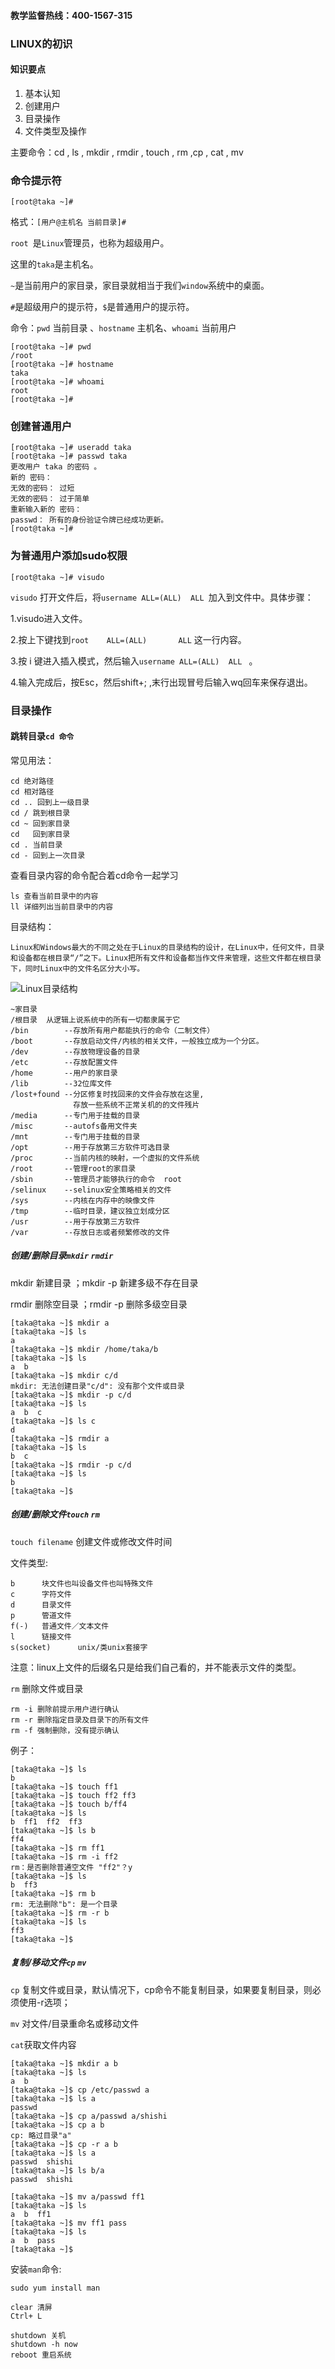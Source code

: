 #### 教学监督热线：400-1567-315

### LINUX的初识

#### 知识要点

1. 基本认知
2. 创建用户
3. 目录操作
4. 文件类型及操作

主要命令：cd , ls , mkdir , rmdir ,  touch ,  rm  ,cp , cat , mv


### 命令提示符

`[root@taka ~]# `

格式：`[用户@主机名 当前目录]#`

`root `是`Linux`管理员，也称为超级用户。

这里的`taka`是主机名。

`~`是当前用户的家目录，家目录就相当于我们`window`系统中的桌面。

`#`是超级用户的提示符，`$`是普通用户的提示符。

命令：`pwd`  当前目录  、`hostname` 主机名、`whoami`  当前用户

```
[root@taka ~]# pwd
/root
[root@taka ~]# hostname
taka
[root@taka ~]# whoami
root
[root@taka ~]# 
```

### 创建普通用户

```
[root@taka ~]# useradd taka
[root@taka ~]# passwd taka
更改用户 taka 的密码 。
新的 密码：
无效的密码： 过短
无效的密码： 过于简单
重新输入新的 密码：
passwd： 所有的身份验证令牌已经成功更新。
[root@taka ~]# 
```

### 为普通用户添加sudo权限

`[root@taka ~]# visudo`

`visudo` 打开文件后，将`username ALL=(ALL)  ALL `加入到文件中。具体步骤：

1.visudo进入文件。

2.按上下键找到`root    ALL=(ALL)       ALL` 这一行内容。

3.按 i 键进入插入模式，然后输入`username ALL=(ALL)  ALL ` 。

4.输入完成后，按Esc，然后shift+;   ,末行出现冒号后输入wq回车来保存退出。

### 目录操作

#### 跳转目录`cd 命令` 

常见用法：

```
cd 绝对路径
cd 相对路径
cd .. 回到上一级目录
cd / 跳到根目录
cd ~ 回到家目录
cd   回到家目录
cd . 当前目录
cd - 回到上一次目录
```

查看目录内容的命令配合着cd命令一起学习

```
ls 查看当前目录中的内容
ll 详细列出当前目录中的内容
```

目录结构：

```
Linux和Windows最大的不同之处在于Linux的目录结构的设计，在Linux中，任何文件，目录和设备都在根目录“/”之下。Linux把所有文件和设备都当作文件来管理，这些文件都在根目录下，同时Linux中的文件名区分大小写。
```

![Linux目录结构](Linux目录结构.png)

```
~家目录
/根目录  从逻辑上说系统中的所有一切都隶属于它
/bin		--存放所有用户都能执行的命令（二制文件）
/boot		--存放启动文件/内核的相关文件，一般独立成为一个分区。
/dev		--存放物理设备的目录
/etc		--存放配置文件
/home		--用户的家目录
/lib		--32位库文件
/lost+found	--分区修复时找回来的文件会存放在这里,
              存放一些系统不正常关机的的文件残片
/media		--专门用于挂载的目录
/misc		--autofs备用文件夹
/mnt		--专门用于挂载的目录
/opt		--用于存放第三方软件可选目录
/proc		--当前内核的映射，一个虚拟的文件系统
/root		--管理root的家目录
/sbin		--管理员才能够执行的命令  root
/selinux	--selinux安全策略相关的文件
/sys		--内核在内存中的映像文件
/tmp		--临时目录，建议独立划成分区
/usr		--用于存放第三方软件
/var		--存放日志或者频繁修改的文件
```

##### 创建/删除目录`mkdir` `rmdir` 

mkdir 新建目录   ；mkdir  -p 新建多级不存在目录

rmdir 删除空目录 ；rmdir -p 删除多级空目录

```
[taka@taka ~]$ mkdir a
[taka@taka ~]$ ls
a
[taka@taka ~]$ mkdir /home/taka/b
[taka@taka ~]$ ls
a  b
[taka@taka ~]$ mkdir c/d
mkdir: 无法创建目录"c/d": 没有那个文件或目录
[taka@taka ~]$ mkdir -p c/d
[taka@taka ~]$ ls
a  b  c
[taka@taka ~]$ ls c
d
[taka@taka ~]$ rmdir a
[taka@taka ~]$ ls
b  c
[taka@taka ~]$ rmdir -p c/d
[taka@taka ~]$ ls
b
[taka@taka ~]$ 
```

##### 创建/删除文件`touch` `rm` 

`touch filename` 创建文件或修改文件时间

文件类型:

```
b      块文件也叫设备文件也叫特殊文件
c      字符文件
d      目录文件
p      管道文件
f(-)   普通文件／文本文件
l      链接文件
s(socket)      unix/类unix套接字
```

注意：linux上文件的后缀名只是给我们自己看的，并不能表示文件的类型。

`rm` 删除文件或目录

```
rm -i 删除前提示用户进行确认
rm -r 删除指定目录及目录下的所有文件
rm -f 强制删除，没有提示确认
```

例子：

```
[taka@taka ~]$ ls
b
[taka@taka ~]$ touch ff1
[taka@taka ~]$ touch ff2 ff3
[taka@taka ~]$ touch b/ff4
[taka@taka ~]$ ls
b  ff1  ff2  ff3
[taka@taka ~]$ ls b
ff4
[taka@taka ~]$ rm ff1
[taka@taka ~]$ rm -i ff2
rm：是否删除普通空文件 "ff2"？y
[taka@taka ~]$ ls
b  ff3
[taka@taka ~]$ rm b
rm: 无法删除"b": 是一个目录
[taka@taka ~]$ rm -r b
[taka@taka ~]$ ls
ff3
[taka@taka ~]$ 
```

##### 复制/移动文件`cp` `mv`

`cp` 复制文件或目录，默认情况下，cp命令不能复制目录，如果要复制目录，则必须使用-r选项；

`mv` 对文件/目录重命名或移动文件

`cat`获取文件内容

```
[taka@taka ~]$ mkdir a b
[taka@taka ~]$ ls
a  b
[taka@taka ~]$ cp /etc/passwd a
[taka@taka ~]$ ls a
passwd
[taka@taka ~]$ cp a/passwd a/shishi
[taka@taka ~]$ cp a b
cp: 略过目录"a"
[taka@taka ~]$ cp -r a b
[taka@taka ~]$ ls a
passwd  shishi
[taka@taka ~]$ ls b/a
passwd  shishi

[taka@taka ~]$ mv a/passwd ff1
[taka@taka ~]$ ls
a  b  ff1
[taka@taka ~]$ mv ff1 pass
[taka@taka ~]$ ls
a  b  pass
[taka@taka ~]$ 
```

安装`man`命令:

```
sudo yum install man
```

```
clear 清屏
Ctrl+ L

shutdown 关机
shutdown -h now
reboot 重启系统
```